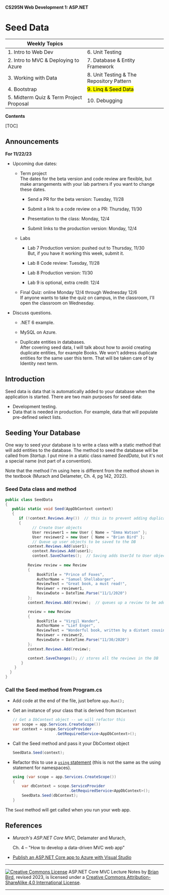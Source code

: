 **CS295N Web Development 1: ASP.NET** 

<h1>Seed Data</h1>



| Weekly Topics                           |                                          |
| --------------------------------------- | ---------------------------------------- |
| 1. Intro to Web Dev                     | 6. Unit Testing                          |
| 2. Intro to MVC & Deploying to Azure    | 7. Database & Entity Framework           |
| 3. Working with Data                    | 8. Unit Testing & The Repository Pattern |
| 4. Bootstrap                            | <mark>9. Linq & Seed Data</mark>         |
| 5. Midterm Quiz & Term Project Proposal | 10. Debugging                            |



 **Contents**

[TOC]

## Announcements  

**For 11/22/23**


- Upcoming due dates:

  - Term project  
    The dates for the beta version and code review are flexible, but make arrangements with your lab partners if you want to change these dates.

    - Send a PR for the beta version: Tuesday, 11/28

    - Submit a link to a code review on a PR: Thursday, 11/30 

    - Presentation to the class: Monday, 12/4

    - Submit links to the production version: Monday, 12/4

  - Labs

    - Lab 7 Production version: pushed out to Thursday, 11/30  
      But, if you have it working this week, submit it.

    - Lab 8 Code review: Tuesday, 11/28

    - Lab 8 Production version: 11/30

    - Lab 9 is optional, extra credit: 12/4

  - Final Quiz: online Monday 12/4 through Wednesday 12/6  
    If anyone wants to take the quiz on campus, in the classroom, I'll open the classroom on Wednesday.

- Discuss questions.  

  - .NET 6 example.
  - MySQL on Azure.

  - Duplicate entities in databases.  
    After covering seed data, I will talk about how to avoid creating duplicate entities, for example Books. We won't address duplicate entities for the same user this term. That will be taken care of by Identity next term.



## Introduction

Seed data is data that is automatically added to your database when the application is started. There are two main purposes for seed data:

- Development testing.
- Data that is needed in production. For example, data that will populate pre-defined select lists.

## Seeding Your Database

One way to seed your database is to write a class with a static method that will add entities to the database. The method to seed the database will be called from *Startup*. I put mine in a static class named *SeedData*, but it's not a special name (not part of a convention).

Note that the method I'm using here is different from the method shown in the textbook (Murach and Delameter, Ch. 4, pg 142, 2022).

### Seed Data class and method

````c#
public class SeedData
{
   public static void Seed(AppDbContext context)
   {
      if (!context.Reviews.Any())  // this is to prevent adding duplicate data
      {
        	// Create User objects
        	User reviewer1 = new User { Name = "Emma Watson" };
        	User reviewer2 = new User { Name = "Brian Bird" };
        	// Queue up user objects to be saved to the DB
          context.Reviews.Add(user1);  
        	context.Reviews.Add(user1);
        	context.SaveChantes();  // Saving adds UserId to User objects
        
          Review review = new Review
          {
              BookTitle = "Prince of Foxes",
              AuthorName = "Samuel Shellabarger",
              ReviewText = "Great book, a must read!",
              Reviewer = reviewer1,
              ReviewDate = DateTime.Parse("11/1/2020")
          };
          context.Reviews.Add(review);  // queues up a review to be added to the DB

          review = new Review
          {
              BookTitle = "Virgil Wander",
              AuthorName = "Lief Enger",
              ReviewText = "Wonderful book, written by a distant cousin of mine.",
              Reviewer = reviewer2,
              ReviewDate = DateTime.Parse("11/30/2020")
          };
          context.Reviews.Add(review);  

          context.SaveChanges(); // stores all the reviews in the DB
       }
    }
  }
}
````

### Call the Seed method from Program.cs

- Add code at the end of the file, just before `app.Run();`

- Get an instance of your class that is derived from `DbContext`  
  ```c#
  // Get a DbContext object -- we will refactor this
  var scope = app.Services.CreateScope())
  var context = scope.ServiceProvider
                     .GetRequiredService<AppDbContext>();
  ```

- Call the Seed method and pass it your DbContext object  
  ```c#
  SeedData.Seed(context);
  ```

- Refactor this to use a  [`using` statement](https://learn.microsoft.com/en-us/dotnet/csharp/language-reference/statements/using) (this is not the same as the using statement for namespaces).
  ```c#
  using (var scope = app.Services.CreateScope())
  {
      var dbContext = scope.ServiceProvider
                           .GetRequiredService<AppDbContext>();
      SeedData.Seed(dbContext);
  }
  ```

The `Seed` method will get called when you run your web app.



## References

- *Murach's ASP.NET Core MVC*, Delamater and Murach, 

  Ch. 4  – "How to develop a data-driven MVC web app"

- [Publish an ASP.NET Core app to Azure with Visual Studio](https://docs.microsoft.com/en-us/aspnet/core/tutorials/publish-to-azure-webapp-using-vs?view=aspnetcore-6.0)

------

[![Creative Commons License](https://i.creativecommons.org/l/by-sa/4.0/88x31.png)](http://creativecommons.org/licenses/by-sa/4.0/)
ASP.NET Core MVC Lecture Notes by [Brian Bird](https://profbird.dev), revised 2023, is licensed under a [Creative Commons Attribution-ShareAlike 4.0 International License](http://creativecommons.org/licenses/by-sa/4.0/). 

------
